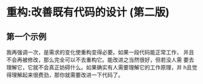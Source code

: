 # 重构:改善既有代码的设计 (第二版)

## 第一个示例

我再强调一次，是需求的变化使重构变得必要。如果一段代码能正常工作， 并且不会再被修改，那么完全可以不去重构它。能改进之当然很好，但若没人需 要去理解它，它就不会真正妨碍什么。如果确实有人需要理解它的工作原理，并 h且觉得理解起来很费劲，那你就需要改进一下代码了。
